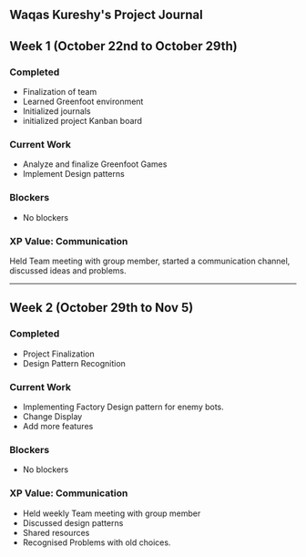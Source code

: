 ## Waqas Kureshy's Project Journal

## Week 1 (October 22nd to October 29th)

### Completed
* Finalization of team
* Learned Greenfoot environment
* Initialized journals
* initialized project Kanban board 
 

### Current Work
* Analyze and finalize Greenfoot Games
* Implement Design patterns

### Blockers
* No blockers

### XP Value: Communication
Held Team meeting with group member, started a communication channel, discussed ideas and problems.

-------------------------------

## Week 2 (October 29th to Nov 5)

### Completed
* Project Finalization
* Design Pattern Recognition
 

### Current Work
* Implementing Factory Design pattern for enemy bots.
* Change Display
* Add more features

### Blockers
* No blockers

### XP Value: Communication
* Held weekly Team meeting with group member
* Discussed design patterns
* Shared resources
* Recognised Problems with old choices.


